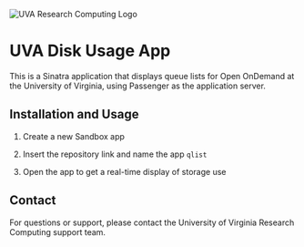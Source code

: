 ![UVA Research Computing Logo](https://learning.rc.virginia.edu/img/RC_logo.svg)
# UVA Disk Usage App

This is a Sinatra application that displays queue lists for Open OnDemand at the University of Virginia, using Passenger as the application server.

## Installation and Usage

1. Create a new Sandbox app

2. Insert the repository link and name the app `qlist`

3. Open the app to get a real-time display of storage use

## Contact

For questions or support, please contact the University of Virginia Research Computing support team.